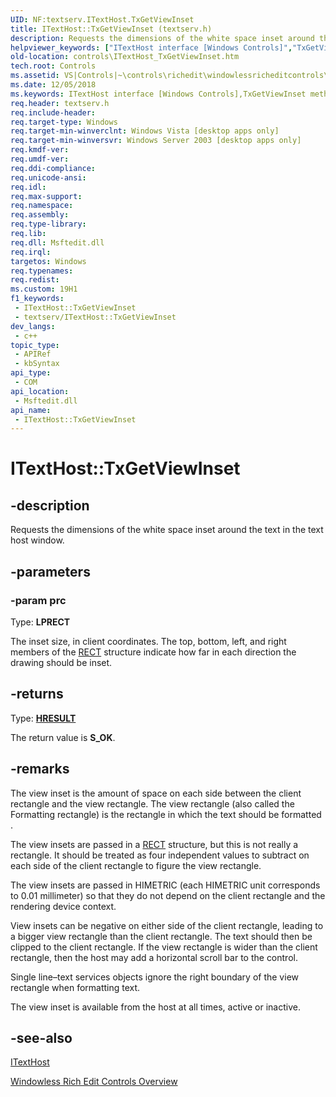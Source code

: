 ```yaml
---
UID: NF:textserv.ITextHost.TxGetViewInset
title: ITextHost::TxGetViewInset (textserv.h)
description: Requests the dimensions of the white space inset around the text in the text host window.
helpviewer_keywords: ["ITextHost interface [Windows Controls]","TxGetViewInset method","ITextHost.TxGetViewInset","ITextHost::TxGetViewInset","TxGetViewInset","TxGetViewInset method [Windows Controls]","TxGetViewInset method [Windows Controls]","ITextHost interface","_win32_ITextHost_TxGetViewInset","_win32_ITextHost_TxGetViewInset_cpp","controls.ITextHost_TxGetViewInset","controls._win32_ITextHost_TxGetViewInset","textserv/ITextHost::TxGetViewInset"]
old-location: controls\ITextHost_TxGetViewInset.htm
tech.root: Controls
ms.assetid: VS|Controls|~\controls\richedit\windowlessricheditcontrols\windowlessricheditcontrolsreference\windowlessricheditcontrolinterfaces\itexthost\itexthosttxgetviewinset.htm
ms.date: 12/05/2018
ms.keywords: ITextHost interface [Windows Controls],TxGetViewInset method, ITextHost.TxGetViewInset, ITextHost::TxGetViewInset, TxGetViewInset, TxGetViewInset method [Windows Controls], TxGetViewInset method [Windows Controls],ITextHost interface, _win32_ITextHost_TxGetViewInset, _win32_ITextHost_TxGetViewInset_cpp, controls.ITextHost_TxGetViewInset, controls._win32_ITextHost_TxGetViewInset, textserv/ITextHost::TxGetViewInset
req.header: textserv.h
req.include-header: 
req.target-type: Windows
req.target-min-winverclnt: Windows Vista [desktop apps only]
req.target-min-winversvr: Windows Server 2003 [desktop apps only]
req.kmdf-ver: 
req.umdf-ver: 
req.ddi-compliance: 
req.unicode-ansi: 
req.idl: 
req.max-support: 
req.namespace: 
req.assembly: 
req.type-library: 
req.lib: 
req.dll: Msftedit.dll
req.irql: 
targetos: Windows
req.typenames: 
req.redist: 
ms.custom: 19H1
f1_keywords:
 - ITextHost::TxGetViewInset
 - textserv/ITextHost::TxGetViewInset
dev_langs:
 - c++
topic_type:
 - APIRef
 - kbSyntax
api_type:
 - COM
api_location:
 - Msftedit.dll
api_name:
 - ITextHost::TxGetViewInset
---
```


# ITextHost::TxGetViewInset


## -description

Requests the dimensions of the white space inset around the text in the text host window.

## -parameters

### -param prc

Type: <b>LPRECT</b>

The inset size, in client coordinates. The top, bottom, left, and right members of the 
					<a href="/windows/desktop/api/windef/ns-windef-rect">RECT</a> structure indicate how far in each direction the drawing should be inset.

## -returns

Type: <b><a href="/windows/desktop/WinProg/windows-data-types">HRESULT</a></b>

The return value is <b>S_OK</b>.

## -remarks

The view inset is the amount of space on each side between the client rectangle and the view rectangle. The view rectangle (also called the Formatting rectangle) is the rectangle in which the text should be formatted .

The view insets are passed in a <a href="/windows/desktop/api/windef/ns-windef-rect">RECT</a> structure, but this is not really a rectangle. It should be treated as four independent values to subtract on each side of the client rectangle to figure the view rectangle.

The view insets are passed in HIMETRIC (each HIMETRIC unit corresponds to 0.01 millimeter) so that they do not depend on the client rectangle and the rendering device context.

View insets can be negative on either side of the client rectangle, leading to a bigger view rectangle than the client rectangle. The text should then be clipped to the client rectangle. If the view rectangle is wider than the client rectangle, then the host may add a horizontal scroll bar to the control.

Single line–text services objects ignore the right boundary of the view rectangle when formatting text.

The view inset is available from the host at all times, active or inactive.

## -see-also

<a href="/windows/desktop/api/textserv/nl-textserv-itexthost">ITextHost</a>



<a href="/windows/desktop/Controls/windowless-rich-edit-controls">Windowless Rich Edit Controls Overview</a>

